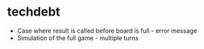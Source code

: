 # techdebt

- Case where result is called before board is full - error message
- Simulation of the full game - multiple turns
